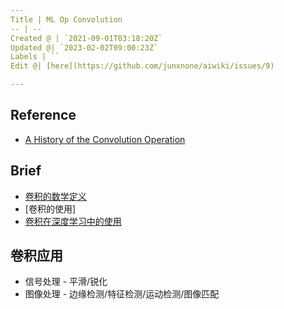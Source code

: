 ```yaml
---
Title | ML Op Convolution
-- | --
Created @ | `2021-09-01T03:18:20Z`
Updated @| `2023-02-02T09:00:23Z`
Labels | ``
Edit @| [here](https://github.com/junxnone/aiwiki/issues/9)

---
```

## Reference
- [A History of the Convolution Operation](https://www.embs.org/pulse/articles/history-convolution-operation/)

## Brief
- [卷积的数学定义](Convolution_Mathematics)
- [卷积的使用]
- [卷积在深度学习中的使用](/Convolution_DL)

## 卷积应用
- 信号处理 - 平滑/锐化
- 图像处理 - 边缘检测/特征检测/运动检测/图像匹配


